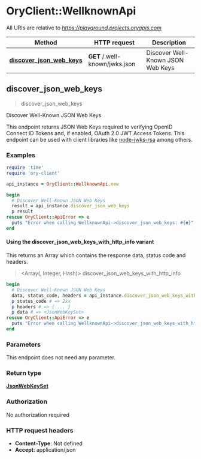 # OryClient::WellknownApi

All URIs are relative to *https://playground.projects.oryapis.com*

| Method | HTTP request | Description |
| ------ | ------------ | ----------- |
| [**discover_json_web_keys**](WellknownApi.md#discover_json_web_keys) | **GET** /.well-known/jwks.json | Discover Well-Known JSON Web Keys |


## discover_json_web_keys

> <JsonWebKeySet> discover_json_web_keys

Discover Well-Known JSON Web Keys

This endpoint returns JSON Web Keys required to verifying OpenID Connect ID Tokens and, if enabled, OAuth 2.0 JWT Access Tokens. This endpoint can be used with client libraries like [node-jwks-rsa](https://github.com/auth0/node-jwks-rsa) among others.

### Examples

```ruby
require 'time'
require 'ory-client'

api_instance = OryClient::WellknownApi.new

begin
  # Discover Well-Known JSON Web Keys
  result = api_instance.discover_json_web_keys
  p result
rescue OryClient::ApiError => e
  puts "Error when calling WellknownApi->discover_json_web_keys: #{e}"
end
```

#### Using the discover_json_web_keys_with_http_info variant

This returns an Array which contains the response data, status code and headers.

> <Array(<JsonWebKeySet>, Integer, Hash)> discover_json_web_keys_with_http_info

```ruby
begin
  # Discover Well-Known JSON Web Keys
  data, status_code, headers = api_instance.discover_json_web_keys_with_http_info
  p status_code # => 2xx
  p headers # => { ... }
  p data # => <JsonWebKeySet>
rescue OryClient::ApiError => e
  puts "Error when calling WellknownApi->discover_json_web_keys_with_http_info: #{e}"
end
```

### Parameters

This endpoint does not need any parameter.

### Return type

[**JsonWebKeySet**](JsonWebKeySet.md)

### Authorization

No authorization required

### HTTP request headers

- **Content-Type**: Not defined
- **Accept**: application/json

